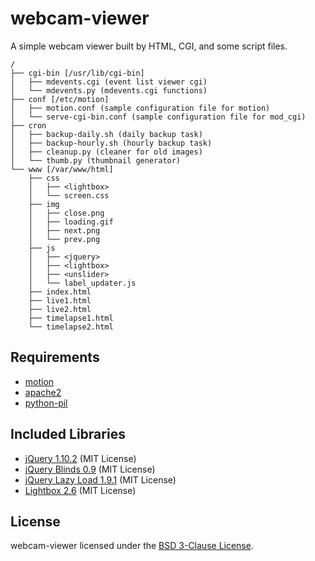 webcam-viewer
=============

A simple webcam viewer built by HTML, CGI, and some script files.


```
/
├── cgi-bin [/usr/lib/cgi-bin]
│   ├── mdevents.cgi (event list viewer cgi)
│   └── mdevents.py (mdevents.cgi functions)
├── conf [/etc/motion]
│   ├── motion.conf (sample configuration file for motion)
│   └── serve-cgi-bin.conf (sample configuration file for mod_cgi)
├── cron
│   ├── backup-daily.sh (daily backup task)
│   ├── backup-hourly.sh (hourly backup task)
│   ├── cleanup.py (cleaner for old images)
│   └── thumb.py (thumbnail generator)
└── www [/var/www/html]
    ├── css
    │   ├── <lightbox>
    │   └── screen.css
    ├── img
    │   ├── close.png
    │   ├── loading.gif
    │   ├── next.png
    │   └── prev.png
    ├── js
    │   ├── <jquery>
    │   ├── <lightbox>
    │   ├── <unslider>
    │   └── label_updater.js
    ├── index.html
    ├── live1.html
    ├── live2.html
    ├── timelapse1.html
    └── timelapse2.html
```
## Requirements

* [motion](https://packages.debian.org/stable/motion)
* [apache2](https://packages.debian.org/stable/apache2)
* [python-pil](https://packages.debian.org/stable/python-pil)

## Included Libraries

* [jQuery 1.10.2](https://jquery.com/) (MIT License)
* [jQuery Blinds 0.9](http://www.littlewebthings.com/projects/blinds) (MIT License)
* [jQuery Lazy Load 1.9.1](http://www.appelsiini.net/projects/lazyload) (MIT License)
* [Lightbox 2.6](http://lokeshdhakar.com/projects/lightbox2/) (MIT License)

## License

webcam-viewer licensed under the [BSD 3-Clause License](LICENSE).

